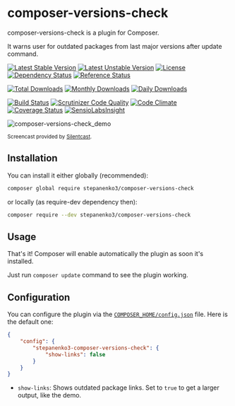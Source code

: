 # composer-versions-check

composer-versions-check is a plugin for Composer.

It warns user for outdated packages from last major versions after update command.

[![Latest Stable Version](https://poser.pugx.org/stepanenko3/composer-versions-check/v/stable)](https://packagist.org/packages/stepanenko3/composer-versions-check)
[![Latest Unstable Version](https://poser.pugx.org/stepanenko3/composer-versions-check/v/unstable)](https://packagist.org/packages/stepanenko3/composer-versions-check)
[![License](https://poser.pugx.org/stepanenko3/composer-versions-check/license)](https://packagist.org/packages/stepanenko3/composer-versions-check)
[![Dependency Status](https://www.versioneye.com/php/stepanenko3:composer-versions-check/badge.svg)](https://www.versioneye.com/php/stepanenko3:composer-versions-check)
[![Reference Status](https://www.versioneye.com/php/stepanenko3:composer-versions-check/reference_badge.svg)](https://www.versioneye.com/php/stepanenko3:composer-versions-check/references)

[![Total Downloads](https://poser.pugx.org/stepanenko3/composer-versions-check/downloads)](https://packagist.org/packages/stepanenko3/composer-versions-check)
[![Monthly Downloads](https://poser.pugx.org/stepanenko3/composer-versions-check/d/monthly)](https://packagist.org/packages/stepanenko3/composer-versions-check)
[![Daily Downloads](https://poser.pugx.org/stepanenko3/composer-versions-check/d/daily)](https://packagist.org/packages/stepanenko3/composer-versions-check)

[![Build Status](https://travis-ci.org/Soullivaneuh/composer-versions-check.svg?branch=master)](https://travis-ci.org/Soullivaneuh/composer-versions-check)
[![Scrutinizer Code Quality](https://scrutinizer-ci.com/g/Soullivaneuh/composer-versions-check/badges/quality-score.png?b=master)](https://scrutinizer-ci.com/g/Soullivaneuh/composer-versions-check/?branch=master)
[![Code Climate](https://codeclimate.com/github/Soullivaneuh/composer-versions-check/badges/gpa.svg)](https://codeclimate.com/github/Soullivaneuh/composer-versions-check)
[![Coverage Status](https://coveralls.io/repos/Soullivaneuh/composer-versions-check/badge.svg?branch=master)](https://coveralls.io/r/Soullivaneuh/composer-versions-check?branch=master)
[![SensioLabsInsight](https://insight.sensiolabs.com/projects/278a8379-fb6d-425f-b175-7d7b9ef93d47/mini.png)](https://insight.sensiolabs.com/projects/278a8379-fb6d-425f-b175-7d7b9ef93d47)

![composer-versions-check_demo](https://cloud.githubusercontent.com/assets/1698357/14637529/2e32a778-0632-11e6-99c7-0e1c284a7436.gif)

<sup>Screencast provided by [Silentcast](https://github.com/colinkeenan/silentcast).</sup>

## Installation

You can install it either globally (recommended):

```bash
composer global require stepanenko3/composer-versions-check
```

or locally (as require-dev dependency then):

```bash
composer require --dev stepanenko3/composer-versions-check
```

## Usage

That's it! Composer will enable automatically the plugin as soon it's installed.

Just run `composer update` command to see the plugin working.

## Configuration

You can configure the plugin via the [`COMPOSER_HOME/config.json`](https://getcomposer.org/doc/03-cli.md#composer-home) file. Here is the default one:

```json
{
    "config": {
        "stepanenko3-composer-versions-check": {
            "show-links": false
        }
    }
}
```

* `show-links`: Shows outdated package links. Set to `true` to get a larger output, like the demo.
